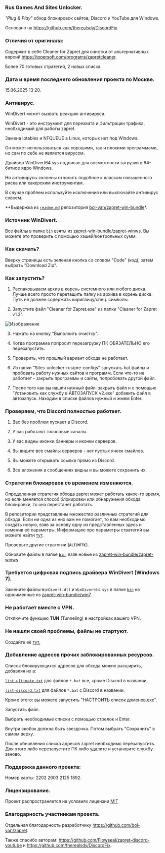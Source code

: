 ### Rus Games And Sites Unloсker.

*"Plug & Play"* обход блокировок сайтов, Discord и YouTube для Windows.

Основано на https://github.com/therealsdy/DiscordFix.

### Отличия от оригинала:

Содержит в себе Cleaner for Zapret для очистки от альтернативных версий https://topersoft.com/programs/zapretcleaner.

Более 70 готовых стратегий, 2 новых списка.

### Дата и время последнего обновления проекта по Москве.

15.06.2025 13:20.

### Антивирус.

WinDivert может вызвать реакцию антивируса.

WinDivert - это инструмент для перехвата и фильтрации трафика, необходимый для работы zapret.

Замена iptables и NFQUEUE в Linux, которых нет под Windows.

Он может использоваться как хорошими, так и плохими программами, но сам по себе не является вирусом.

Драйвер WinDivert64.sys подписан для возможности загрузки в 64-битное ядро Windows.

Но антивирусы склонны относить подобное к классам повышенного риска или хакерским инструментам.

В случае проблем используйте исключения или выключайте антивирус совсем.

**Выдержка из [`readme.md`](https://github.com/bol-van/zapret-win-bundle/blob/master/readme.md#%D0%B0%D0%BD%D1%82%D0%B8%D0%B2%D0%B8%D1%80%D1%83%D1%81%D1%8B) репозитория [bol-van/zapret-win-bundle](https://github.com/bol-van/zapret-win-bundle)*.

### Источник WinDivert.

Все файлы в папке [`bin`](./Sites-unlocker-rus/bin) взяты из [zapret-win-bundle/zapret-winws](https://github.com/bol-van/zapret-win-bundle/tree/master/zapret-winws). Вы можете это проверить с помощью хэшей/контрольных сумм.

### Как скачать?

Вверху страницы есть зеленая кнопка со словом "Code" (код), затем выбрать "Download Zip".

### Как запустить?

1. Распаковываем архив в корень системного или любого диска. Лучше всего просто перетащить папку из архива в корень диска. Путь не должен содержать кириллицу/спец. символы.

2. Запустите файл "Cleaner for Zapret.exe" из папки "Cleaner for Zapret v1.3".

![Изображение](https://i.ibb.co/8nhkBWxv/photo-2025-03-25-01-19-04.jpg)

3. Нажать на кнопку "Выполнить очистку".

4. Когда программа попросит перезагрузку ПК ОБЯЗАТЕЛЬНО его перезапустить.

5. Проверить, что прошлый вариант обхода не работает.

6. Из папки "Sites-unlocker-rus/pre-configs" запускать bat файлы и пробовать работу нужных сайтов и программ. Если что-то не работает - закрыть программы и сайты, попробовать другой файл.

7. После того как вы нашли нужный файл: закрыть файл и с помощью "Установить как службу в АВТОЗАПУСК v2.exe" добавить файл в автозапуск. Находим в списке файлов нужный и жмем Enter.

### Проверяем, что Discord полностью работает.

1. Вас без проблем пускает в Discord.

2. У вас работают голосовые каналы.

3. У вас видны иконки баннеры и иконки серверов.

4. Вы видите все смайлы серверов - нет пустых ячеек смайлов.

5. Вы можете открывать ссылки прямо из Discord.

6. Все вложения в сообщениях видны и вы можете сохранить их.

### Стратегии блокировок со временем изменяются.

Определенная стратегия обхода zapret может работать какое-то время, но если меняется способ блокировки или обнаружения обхода блокировки, то она перестанет работать.

В репозитории представлены множество различных стратегий для обхода. Если ни одна из них вам не помогает, то вам необходимо создать новую, взяв за основу одну из представленных здесь и изменив её параметры.
Информацию про параметры стратегий вы можете найти [тут](https://github.com/bol-van/zapret/blob/master/docs/readme.md#nfqws).

Проверьте другие стратегии (**`ALT`**/**`МГТС`**).

Обновите файлы в папке [`bin`](./Sites-unlocker-rus/bin), взяв новые из [zapret-win-bundle/zapret-winws](https://github.com/bol-van/zapret-win-bundle/tree/master/zapret-winws)

### Требуется цифровая подпись драйвера WinDivert (Windows 7).

Замените файлы `WinDivert.dll` и `WinDivert64.sys` в папке [`bin`](./Sites-unlocker-rus/bin) на одноименные из [zapret-win-bundle/win7](https://github.com/bol-van/zapret-win-bundle/tree/master/win7).

### Не работает вместе с VPN.

Отключите функцию **TUN** (Tunneling) в настройках вашего VPN.

### Не нашли своей проблемы, файлы не стартуют.

Создайте её [тут.](https://github.com/Rus-Games-And-Sites-Unloker/Rus_Games_And_Sites_Unlocker_1/issues)

### Добавление адресов прочих заблокированных ресурсов.

Список блокирующихся адресов для обхода можно расширить, добавляя их в:

[`list-ultimate.txt`](.Sites-unlocker-rus/lists/list-ultimate.txt) для файлов `*.bat` все, кроме Discord в названии.

[`list-discord.txt`](.Sites-unlocker-rus/lists/list-discord.txt) для файлов `*.bat` c Discord в названии.

Кроме этого: вы можете запустить "НАСТРОИТЬ список доменов.exe".

Запустить файл.

Выбрать необходимые списки с помощью стрелок и Enter.

Внутри скобок должна быть звездочка. Потом выбрать "Сохранить" в самом верху.

После обновления списка адресов zapret необходимо перезапустить. Для этого либо перезапустите ПК либо удалите и установите службу заново.

### Поддержка данного проекта:

Номер карты: 2202 2003 2125 1892.

### Лицензирование.

Проект распространяется на условиях лицензии [MIT](https://github.com/Flowseal/zapret-discord-youtube/blob/main/LICENSE.txt)

### Благодарность участникам проекта.

Отдельная благодарность разработчику https://github.com/bol-van/zapret.

Также спасибо авторам: https://github.com/Flowseal/zapret-discord-youtube и https://github.com/therealsdy/DiscordFix.
